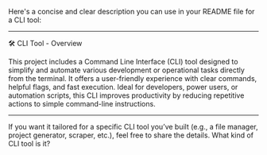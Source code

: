 Here's a concise and clear description you can use in your README file for a CLI tool:

---
🛠️ CLI Tool - Overview

This project includes a Command Line Interface (CLI) tool designed to simplify and automate various development or operational tasks directly from the terminal. It offers a user-friendly experience with clear commands, helpful flags, and fast execution. Ideal for developers, power users, or automation scripts, this CLI improves productivity by reducing repetitive actions to simple command-line instructions.

---

If you want it tailored for a specific CLI tool you’ve built (e.g., a file manager, project generator, scraper, etc.), feel free to share the details. What kind of CLI tool is it?
